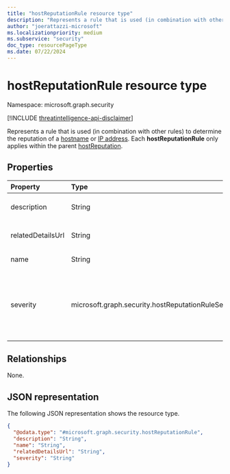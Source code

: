 ```yaml
---
title: "hostReputationRule resource type"
description: "Represents a rule that is used (in combination with other rules) to determine the reputation of a hostname or IP address."
author: "joerattazzi-microsoft"
ms.localizationpriority: medium
ms.subservice: "security"
doc_type: resourcePageType
ms.date: 07/22/2024
---
```


# hostReputationRule resource type

Namespace: microsoft.graph.security

[!INCLUDE [threatintelligence-api-disclaimer](../../includes/threatintelligence-api-disclaimer.md)]

Represents a rule that is used (in combination with other rules) to determine the reputation of a [hostname](../resources/security-hostname.md) or [IP address](../resources/security-ipaddress.md). Each **hostReputationRule** only applies within the parent [hostReputation](../resources/security-hostreputation.md).

## Properties

| Property          | Type                                                | Description                                                                                                                                                |
| :---------------- | :-------------------------------------------------- | :--------------------------------------------------------------------------------------------------------------------------------------------------------- |
| description       | String                                              | The description of the rule that gives more context.                                                                                                       |
| relatedDetailsUrl | String                                              | Link to a web page with details related to this rule.                                                                                                      |
| name              | String                                              | The name of the rule.                                                                                                                                      |
| severity          | microsoft.graph.security.hostReputationRuleSeverity | Indicates the severity that this rule has against the reputation score. The possible values are: `unknown`, `low`, `medium`, `high`, `unknownFutureValue`. |

## Relationships

None.

## JSON representation

The following JSON representation shows the resource type.

<!-- {
  "blockType": "resource",
  "@odata.type": "microsoft.graph.security.hostReputationRule"
}
-->

```json
{
  "@odata.type": "#microsoft.graph.security.hostReputationRule",
  "description": "String",
  "name": "String",
  "relatedDetailsUrl": "String",
  "severity": "String"
}
```
